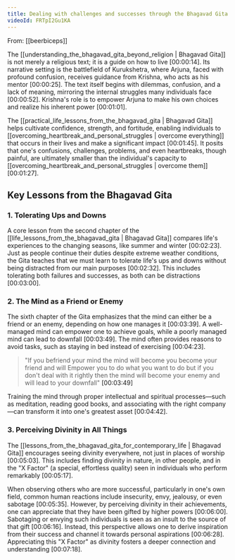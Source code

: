 ```yaml
---
title: Dealing with challenges and successes through the Bhagavad Gita
videoId: FRTpI2Gu1KA
---
```


From: [[beerbiceps]] <br/> 

The [[understanding_the_bhagavad_gita_beyond_religion | Bhagavad Gita]] is not merely a religious text; it is a guide on how to live <a class="yt-timestamp" data-t="00:00:14">[00:00:14]</a>. Its narrative setting is the battlefield of Kurukshetra, where Arjuna, faced with profound confusion, receives guidance from Krishna, who acts as his mentor <a class="yt-timestamp" data-t="00:00:25">[00:00:25]</a>. The text itself begins with dilemmas, confusion, and a lack of meaning, mirroring the internal struggles many individuals face <a class="yt-timestamp" data-t="00:00:52">[00:00:52]</a>. Krishna's role is to empower Arjuna to make his own choices and realize his inherent power <a class="yt-timestamp" data-t="00:01:01">[00:01:01]</a>.

The [[practical_life_lessons_from_the_bhagavad_gita | Bhagavad Gita]] helps cultivate confidence, strength, and fortitude, enabling individuals to [[overcoming_heartbreak_and_personal_struggles | overcome everything]] that occurs in their lives and make a significant impact <a class="yt-timestamp" data-t="00:01:45">[00:01:45]</a>. It posits that one's confusions, challenges, problems, and even heartbreaks, though painful, are ultimately smaller than the individual's capacity to [[overcoming_heartbreak_and_personal_struggles | overcome them]] <a class="yt-timestamp" data-t="00:01:27">[00:01:27]</a>.

## Key Lessons from the Bhagavad Gita

### 1. Tolerating Ups and Downs
A core lesson from the second chapter of the [[life_lessons_from_the_bhagavad_gita | Bhagavad Gita]] compares life's experiences to the changing seasons, like summer and winter <a class="yt-timestamp" data-t="00:02:23">[00:02:23]</a>. Just as people continue their duties despite extreme weather conditions, the Gita teaches that we must learn to tolerate life's ups and downs without being distracted from our main purposes <a class="yt-timestamp" data-t="00:02:32">[00:02:32]</a>. This includes tolerating both failures and successes, as both can be distractions <a class="yt-timestamp" data-t="00:03:00">[00:03:00]</a>.

### 2. The Mind as a Friend or Enemy
The sixth chapter of the Gita emphasizes that the mind can either be a friend or an enemy, depending on how one manages it <a class="yt-timestamp" data-t="00:03:39">[00:03:39]</a>. A well-managed mind can empower one to achieve goals, while a poorly managed mind can lead to downfall <a class="yt-timestamp" data-t="00:03:49">[00:03:49]</a>. The mind often provides reasons to avoid tasks, such as staying in bed instead of exercising <a class="yt-timestamp" data-t="00:04:23">[00:04:23]</a>.

> "If you befriend your mind the mind will become you become your friend and will Empower you to do what you want to do but if you don't deal with it rightly then the mind will become your enemy and will lead to your downfall" <a class="yt-timestamp" data-t="00:03:49">[00:03:49]</a>

Training the mind through proper intellectual and spiritual processes—such as meditation, reading good books, and associating with the right company—can transform it into one's greatest asset <a class="yt-timestamp" data-t="00:04:42">[00:04:42]</a>.

### 3. Perceiving Divinity in All Things
The [[lessons_from_the_bhagavad_gita_for_contemporary_life | Bhagavad Gita]] encourages seeing divinity everywhere, not just in places of worship <a class="yt-timestamp" data-t="00:05:03">[00:05:03]</a>. This includes finding divinity in nature, in other people, and in the "X Factor" (a special, effortless quality) seen in individuals who perform remarkably <a class="yt-timestamp" data-t="00:05:17">[00:05:17]</a>.

When observing others who are more successful, particularly in one's own field, common human reactions include insecurity, envy, jealousy, or even sabotage <a class="yt-timestamp" data-t="00:05:35">[00:05:35]</a>. However, by perceiving divinity in their achievements, one can appreciate that they have been gifted by higher powers <a class="yt-timestamp" data-t="00:06:00">[00:06:00]</a>. Sabotaging or envying such individuals is seen as an insult to the source of that gift <a class="yt-timestamp" data-t="00:06:16">[00:06:16]</a>. Instead, this perspective allows one to derive inspiration from their success and channel it towards personal aspirations <a class="yt-timestamp" data-t="00:06:28">[00:06:28]</a>. Appreciating this "X Factor" as divinity fosters a deeper connection and understanding <a class="yt-timestamp" data-t="00:07:18">[00:07:18]</a>.